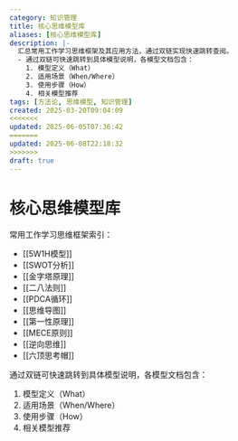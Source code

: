 ```yaml
---
category: 知识管理
title: 核心思维模型库
aliases: [核心思维模型库]
description: |-
  汇总常用工作学习思维框架及其应用方法，通过双链实现快速跳转查阅。
  - 通过双链可快速跳转到具体模型说明，各模型文档包含：
    1. 模型定义（What）
    2. 适用场景（When/Where）
    3. 使用步骤（How）
    4. 相关模型推荐
tags: [方法论, 思维模型, 知识管理]
created: 2025-03-20T09:04:09
<<<<<<<
updated: 2025-06-05T07:36:42
=======
updated: 2025-06-08T22:18:32
>>>>>>>
draft: true
---
```


# 核心思维模型库

常用工作学习思维框架索引：
- [[5W1H模型]]
- [[SWOT分析]]
- [[金字塔原理]]
- [[二八法则]]
- [[PDCA循环]]
- [[思维导图]]
- [[第一性原理]]
- [[MECE原则]]
- [[逆向思维]]
- [[六顶思考帽]]

通过双链可快速跳转到具体模型说明，各模型文档包含：
1. 模型定义（What）
2. 适用场景（When/Where）
3. 使用步骤（How）
4. 相关模型推荐
